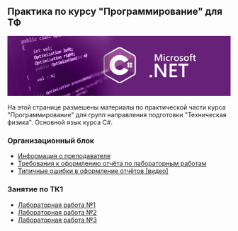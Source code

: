 ## Практика по курсу "Программирование" для ТФ

<img src="./img/logo.webp"/>

На этой странице размешены материалы по практической части курса "Программирование" для групп направления подготовки "Техническая физика". Основной язык курса C#.

### Организационный блок

- [Информация о преподавателе](./other/about_teacher.md)
- [Требования к оформлению отчёта по лабораторным работам](./other/report_requirements.md)
- [Типичные ошибки в оформление отчётов [видео]](https://youtu.be/vgw5_4PVMEs)

### Занятие по ТК1

- [Лабораторная работа №1](./labs/lab1.pdf)
- [Лабораторная работа №2](./labs/lab2.pdf)
- [Лабораторная работа №3](./labs/lab3.pdf)

